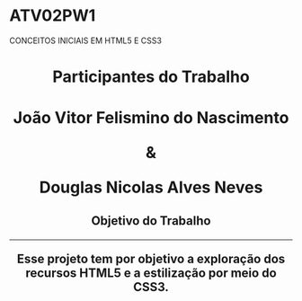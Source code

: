 # ATV02PW1
CONCEITOS INICIAIS EM HTML5 E CSS3

<h1 align="center" style="#FF0000">Participantes do Trabalho<h1>

<p align="center"> João Vitor Felismino do Nascimento 
<p align="center">                 &
<p align="center" `ff0000`>Douglas Nicolas Alves Neves

<h2 align="center"> Objetivo do Trabalho

<hr>

<p align="center"> Esse projeto tem por objetivo a exploração dos recursos HTML5 e a estilização por meio do CSS3.


